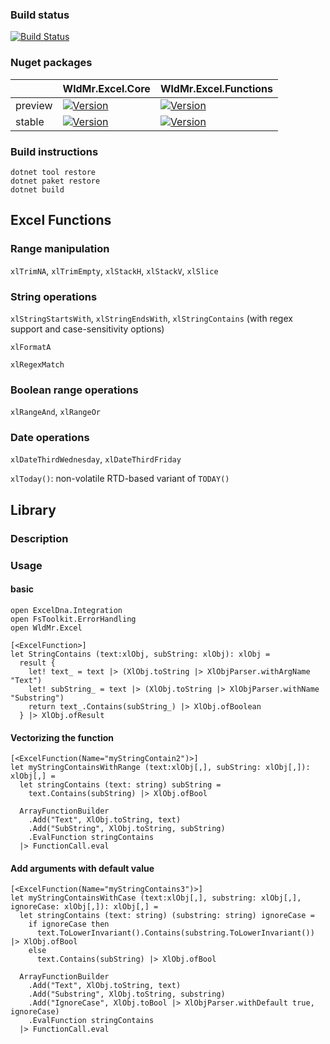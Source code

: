 ### Build status

[![Build Status](https://dev.azure.com/WldMr/WieldMore.io/_apis/build/status/WieldMore-io.WldMr.Excel?branchName=master)](https://dev.azure.com/WldMr/WieldMore.io/_build/latest?definitionId=14&branchName=master)


### Nuget packages

| | WldMr.Excel.Core | WldMr.Excel.Functions |
|---|---|---|
| preview | [![Version](https://img.shields.io/nuget/v/WldMr.Excel.Functions.svg)](https://www.nuget.org/packages/WldMr.Excel.Functions) | [![Version](https://img.shields.io/nuget/v/WldMr.Excel.Core.svg)](https://www.nuget.org/packages/WldMr.Excel.Core) |
| stable | [![Version](https://img.shields.io/nuget/vpre/WldMr.Excel.Functions.svg)](https://www.nuget.org/packages/WldMr.Excel.Functions) | [![Version](https://img.shields.io/nuget/vpre/WldMr.Excel.Core.svg)](https://www.nuget.org/packages/WldMr.Excel.Core) |

### Build instructions
```
dotnet tool restore
dotnet paket restore
dotnet build
```


## Excel Functions
### Range manipulation
`xlTrimNA`, `xlTrimEmpty`, `xlStackH`, `xlStackV`, `xlSlice`

### String operations
`xlStringStartsWith`, `xlStringEndsWith`, `xlStringContains` (with regex support and case-sensitivity options)

`xlFormatA`

`xlRegexMatch`

### Boolean range operations
`xlRangeAnd`, `xlRangeOr`

### Date operations
`xlDateThirdWednesday`, `xlDateThirdFriday`

`xlToday()`: non-volatile RTD-based variant of `TODAY()` 


## Library

### Description


### Usage

#### basic
```f#
open ExcelDna.Integration
open FsToolkit.ErrorHandling
open WldMr.Excel

[<ExcelFunction>]
let StringContains (text:xlObj, subString: xlObj): xlObj =
  result {
    let! text_ = text |> (XlObj.toString |> XlObjParser.withArgName "Text") 
    let! subString_ = text |> (XlObj.toString |> XlObjParser.withName "Substring")
    return text_.Contains(subString_) |> XlObj.ofBoolean
  } |> XlObj.ofResult
```

#### Vectorizing the function
```f#
[<ExcelFunction(Name="myStringContain2")>]
let myStringContainsWithRange (text:xlObj[,], subString: xlObj[,]): xlObj[,] =
  let stringContains (text: string) subString =
    text.Contains(subString) |> XlObj.ofBool
    
  ArrayFunctionBuilder
    .Add("Text", XlObj.toString, text)
    .Add("SubString", XlObj.toString, subString)
    .EvalFunction stringContains
  |> FunctionCall.eval
```


#### Add arguments with default value
```f#
[<ExcelFunction(Name="myStringContains3")>]
let myStringContainsWithCase (text:xlObj[,], substring: xlObj[,], ignoreCase: xlObj[,]): xlObj[,] =
  let stringContains (text: string) (substring: string) ignoreCase =
    if ignoreCase then
      text.ToLowerInvariant().Contains(substring.ToLowerInvariant()) |> XlObj.ofBool
    else
      text.Contains(subString) |> XlObj.ofBool

  ArrayFunctionBuilder
    .Add("Text", XlObj.toString, text)
    .Add("Substring", XlObj.toString, substring)
    .Add("IgnoreCase", XlObj.toBool |> XlObjParser.withDefault true, ignoreCase)
    .EvalFunction stringContains
  |> FunctionCall.eval
```
